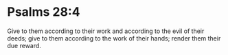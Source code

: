 # Psalms 28:4

Give to them according to their work and according to the evil of their deeds; give to them according to the work of their hands; render them their due reward.
